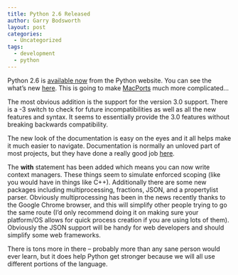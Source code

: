 ```yaml
---
title: Python 2.6 Released
author: Garry Bodsworth
layout: post
categories:
  - Uncategorized
tags:
  - development
  - python
---
```

Python 2.6 is [available now][1] from the Python website. You can see the what&#8217;s new [here][2]. This is going to make [MacPorts][3] much more complicated&#8230;

The most obvious addition is the support for the version 3.0 support. There is a -3 switch to check for future incompatibilities as well as all the new features and syntax. It seems to essentially provide the 3.0 features without breaking backwards compatibility.

The new look of the documentation is easy on the eyes and it all helps make it much easier to navigate. Documentation is normally an unloved part of most projects, but they have done a really good job [here][4].

The **with** statement has been added which means you can now write context managers. These things seem to simulate enforced scoping (like you would have in things like C++). Additionally there are some new packages including multiprocessing, fractions, JSON, and a propertylist parser. Obviously multiprocessing has been in the news recently thanks to the Google Chrome browser, and this will simplify other people trying to go the same route (I&#8217;d only recommend doing it on making sure your platform/OS allows for quick process creation if you are using lots of them). Obviously the JSON support will be handy for web developers and should simplify some web frameworks.

There is tons more in there &#8211; probably more than any sane person would ever learn, but it does help Python get stronger because we will all use different portions of the language.

 [1]: http://www.python.org/download/releases/2.6/
 [2]: http://docs.python.org/whatsnew/2.6.html
 [3]: http://www.macports.org/
 [4]: http://docs.python.org/